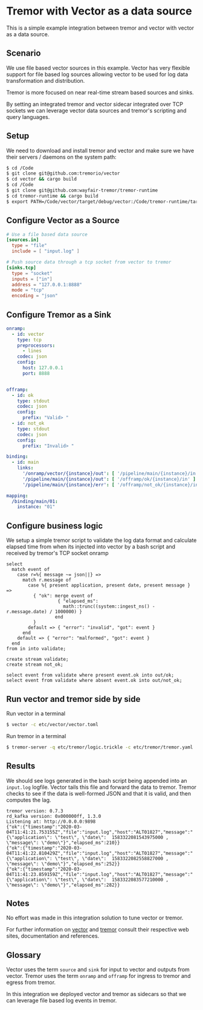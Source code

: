 # Tremor with Vector as a data source

This is a simple example integration between tremor and vector
with vector as a data source.

## Scenario

We use file based vector sources in this example. Vector has very flexible
support for file based log sources allowing vector to be used for log data
transformation and distribution.

Tremor is more focused on near real-time stream based sources and sinks.

By setting an integrated tremor and vector sidecar integrated over TCP sockets
we can leverage vector data sources and tremor's scripting and query languages.

## Setup

We need to download and install tremor and vector and make sure we have
their servers / daemons on the system path:

```bash
$ cd /Code
$ git clone git@github.com:tremorio/vector
$ cd vector && cargo build
$ cd /Code
$ git clone git@github.com:wayfair-tremor/tremor-runtime
$ cd tremor-runtime && cargo build
$ export PATH=/Code/vector/target/debug/vector:/Code/tremor-runtime/target/debug/tremor-server:$PATH
```

## Configure Vector as a Source

```toml
# Use a file based data source
[sources.in]
  type = "file"
  include = [ "input.log" ] 

# Push source data through a tcp socket from vector to tremor
[sinks.tcp]
  type = "socket"
  inputs = ["in"]
  address = "127.0.0.1:8888"
  mode = "tcp"
  encoding = "json"
```

## Configure Tremor as a Sink

```yaml
onramp:
  - id: vector
    type: tcp
    preprocessors:
      - lines
    codec: json
    config:
      host: 127.0.0.1
      port: 8888


offramp:
  - id: ok
    type: stdout
    codec: json
    config:
      prefix: "Valid> "
  - id: not_ok
    type: stdout
    codec: json
    config:
      prefix: "Invalid> "

binding:
  - id: main
    links:
      '/onramp/vector/{instance}/out': [ '/pipeline/main/{instance}/in' ]
      '/pipeline/main/{instance}/out': [ '/offramp/ok/{instance}/in' ]
      '/pipeline/main/{instance}/err': [ '/offramp/not_ok/{instance}/in' ]

mapping:
  /binding/main/01:
    instance: "01"
```

## Configure business logic

We setup a simple tremor script to validate the log data format and calculate
elapsed time from when its injected into vector by a bash script and received by
tremor's TCP socket onramp

```trickle
select
  match event of
    case r=%{ message ~= json||} => 
      match r.message of
        case %{ present application, present date, present message } =>
          { "ok": merge event of 
                   { "elapsed_ms": 
                     math::trunc((system::ingest_ns() - r.message.date) / 1000000) }
                  end
          }
        default => { "error": "invalid", "got": event }
      end
    default => { "error": "malformed", "got": event }
  end
from in into validate;

create stream validate;
create stream not_ok;

select event from validate where present event.ok into out/ok;
select event from validate where absent event.ok into out/not_ok;
```

## Run vector and tremor side by side

Run vector in a terminal

```bash
$ vector -c etc/vector/vector.toml
```

Run tremor in a terminal

```bash
$ tremor-server -q etc/tremor/logic.trickle -c etc/tremor/tremor.yaml
```

## Results

We should see logs generated in the bash script being appended into an
`input.log` logfile. Vector tails this file and forward the data to
tremor. Tremor checks to see if the data is well-formed JSON and that
it is valid, and then computes the lag.

```text
tremor version: 0.7.3
rd_kafka version: 0x000000ff, 1.3.0
Listening at: http://0.0.0.0:9898
{"ok":{"timestamp":"2020-03-04T11:41:21.753155Z","file":"input.log","host":"ALT01827","message":"{\"application\": \"test\", \"date\":  1583322081543975000 , \"message\": \"demo\"}","elapsed_ms":210}}
{"ok":{"timestamp":"2020-03-04T11:41:22.810429Z","file":"input.log","host":"ALT01827","message":"{\"application\": \"test\", \"date\":  1583322082558827000 , \"message\": \"demo\"}","elapsed_ms":252}}
{"ok":{"timestamp":"2020-03-04T11:41:23.859159Z","file":"input.log","host":"ALT01827","message":"{\"application\": \"test\", \"date\":  1583322083577210000 , \"message\": \"demo\"}","elapsed_ms":282}}
```

## Notes

No effort was made in this integration solution to tune vector or tremor.

For further information on [vector](https::/vector.dev/) and [tremor](https://tremor.rs)
consult their respective web sites, documentation and references.

## Glossary

Vector uses the term `source` and `sink` for input to vector and outputs from vector.
Tremor uses the term `onramp` and `offramp` for ingress to tremor and egress from tremor.

In this integration we deployed vector and tremor as sidecars so that we can leverage
file based log events in tremor.
